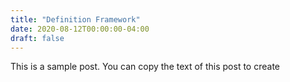 ```yaml
---
title: "Definition Framework"
date: 2020-08-12T00:00:00-04:00
draft: false
---
```


This is a sample post. You can copy the text of this post to create
